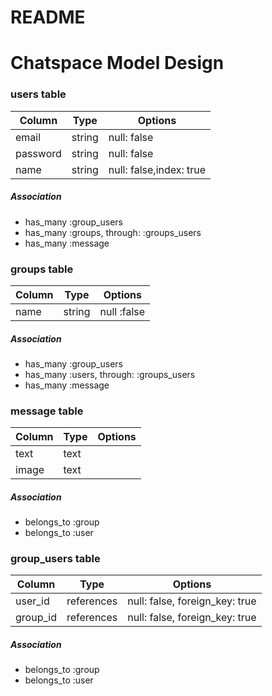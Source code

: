 # README


# Chatspace Model Design

### users table
|Column|Type|Options|
|------|----|-------|
|email|string|null: false|
|password|string|null: false|
|name|string|null: false,index: true|

##### Association
- has_many :group_users
- has_many :groups, through: :groups_users
- has_many :message

### groups table
|Column|Type|Options|
|------|----|-------|
|name|string|null :false|

##### Association
- has_many :group_users
- has_many :users, through: :groups_users
- has_many :message

### message table
|Column|Type|Options|
|------|----|-------|
|text|text||
|image|text||

##### Association
- belongs_to :group
- belongs_to :user

### group_users table
|Column|Type|Options|
|------|----|-------|
|user_id|references|null: false, foreign_key: true|
|group_id|references|null: false, foreign_key: true|

##### Association
- belongs_to :group
- belongs_to :user